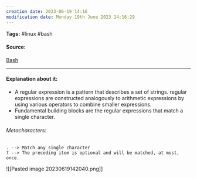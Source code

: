 ```yaml
---
creation date: 2023-06-19 14:16
modification date: Monday 19th June 2023 14:16:29
---
```


**Tags:** #linux #bash

#### Source:
[Bash](https://tldp.org/LDP/Bash-Beginners-Guide/html/sect_04_01.html)

--------------------------------------

#### Explanation about it:

* A regular expression is a pattern that describes a set of strings. regular expressions are constructed analogously to arithmetic expressions by using various operators to combine smaller expressions.
* Fundamental building blocks are the regular expressions that match a single character.

###### Metacharacters:

```
. --> Match any single character
? --> The preceding item is optional and will be matched, at most, once.
```

![[Pasted image 20230619142040.png]]

